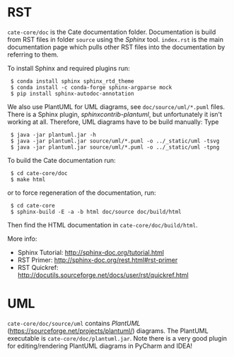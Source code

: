 RST
===

``cate-core/doc`` is the Cate documentation folder. Documentation is build from RST files in folder ``source`` using the *Sphinx* tool.
``index.rst`` is the main documentation page which pulls other RST files into the documentation by referring to them.

To install Sphinx and required plugins run:

     $ conda install sphinx sphinx_rtd_theme
     $ conda install -c conda-forge sphinx-argparse mock
     $ pip install sphinx-autodoc-annotation


We also use PlantUML for UML diagrams, see ``doc/source/uml/*.puml`` files.
There is a Sphinx plugin, *sphinxcontrib-plantuml*, but unfortunately it isn't working at all.
Therefore, UML diagrams have to be build manually: Type

     $ java -jar plantuml.jar -h
     $ java -jar plantuml.jar source/uml/*.puml -o ../_static/uml -tsvg
     $ java -jar plantuml.jar source/uml/*.puml -o ../_static/uml -tpng

To build the Cate documentation run:

     $ cd cate-core/doc
     $ make html

or to force regeneration of the documentation, run:

     $ cd cate-core
     $ sphinx-build -E -a -b html doc/source doc/build/html

Then find the HTML documentation in ``cate-core/doc/build/html``.

More info:
* Sphinx Tutorial: http://sphinx-doc.org/tutorial.html
* RST Primer: http://sphinx-doc.org/rest.html#rst-primer
* RST Quickref: http://docutils.sourceforge.net/docs/user/rst/quickref.html

UML
===

``cate-core/doc/source/uml`` contains *PlantUML* (https://sourceforge.net/projects/plantuml/) diagrams.
The PlantUML executable is ``cate-core/doc/plantuml.jar``.
Note there is a very good plugin for editing/rendering PlantUML diagrams in PyCharm and IDEA!

